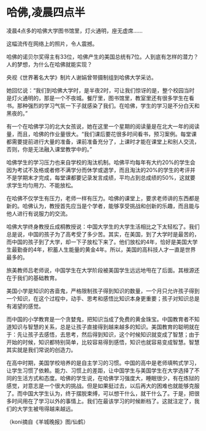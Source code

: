 # 哈佛,凌晨四点半

凌晨4点多的哈佛大学图书馆里，灯火通明，座无虚席…… 

这幅流传在网络上的照片，令人震撼。 

哈佛的诺贝尔奖得主有33位，哈佛产生的美国总统有7位。人到底有怎样的潜力？人的梦想，为什么在哈佛就能实现？ 

央视《世界著名大学》制片人谢娟曾带摄制组到哈佛大学采访。 

她回忆说：“我们到哈佛大学时，是半夜2时，可让我们惊讶的是，整个校园当时是灯火通明的，那是一个不夜城。餐厅里，图书馆里，教室里还有很多学生在看书。那种强烈的学习气氛一下子就感染了我们。在哈佛，学生的学习是不分白天和黑夜的。” 

有一个在哈佛学习的北大女孩说，她在这里一个星期的阅读量是在北大一年的阅读量，而且，哈佛的作业量很大。“我们课后要花很多时间看书，预习案例。每堂课都需要提前进行大量的准备，课前准备充分了，上课时才能在课堂上和别人交流，否则，你是无法融入课堂教学中的。” 

哈佛学生的学习压力也来自学校的淘汰机制。哈佛平均每年有大约20%的学生会因为考试不及格或者修不满学分而休学或退学，而且淘汰的20%的学生的考评并不是学期末才完成，每堂课都要记录发言成绩，平均占到总成绩的50%，这就要求学生均匀用力、不能放松。 

在哈佛不仅学生有压力，老师一样有压力。哈佛的课堂上，要求老师讲的东西都是新的。哈佛认为，教授首先应当是个学者，能够享受挑战和创新的乐趣，而且能与他人进行有说服力的交流。 

哈佛大学终身教授丘成桐教授说：中国大学生的大学生活相比之下太轻松了。我们总是说，中国的孩子为了高考受了多少苦。其实，在美国，到了大学时是最苦的，而中国的孩子到了大学，却一下子放松下来了。他们放松的4年，恰好是美国大学生最勤奋的4年，积蓄人生能量的黄金4年。所以，美国的高科技人才一直是世界最多的。 

旅美教师吕老师说，中国学生在大学阶段被美国学生远远地甩在了后面。其根源还在于我们的基础教育。 

美国小学是知识的吝啬鬼，严格限制孩子得到知识的数量，一个月只允许孩子得到一个知识，在这个过程中，动手、思考和感悟比知识本身更重要；孩子对知识总是有渴望的感觉。 

而中国的小学教育是一个贪婪鬼，把知识当成了免费的黄金珠宝。中国教育者不知道知识与智慧的关系，总是让孩子直接得到越来越多的知识。美国教育的聪明就在于：先让孩子去感悟，去思考，然后得到知识，这个时候知识就变成了智慧；由于开始的时候，知识都特别简单，比较容易得到感悟，知识也就容易变成智慧。智慧其实就是我们常说的创造力。 

在高中时期，美国学校培养的是自主学习的习惯。中国的高中是老师填鸭式学习，让学生习惯了依赖。能力、习惯上的差距，让中国学生与美国学生在大学选择了不同的生活方式和态度。哈佛的学生说，在哈佛学习强度大，睡眠很少，有在炼狱的感觉，对意志是一个很大的挑战。但是如果挺过去，以后再大的困难也就能够克服了。而中国大学生认为，终于摆脱束缚，可以想干什么，就干什么了。于是，把很多时间用在了学习以外的事情上。我们在最该学习的时候断档了。这就注定了，我们的大学生被甩得越来越远。 

（koni摘自《羊城晚报》图/仙鹤）